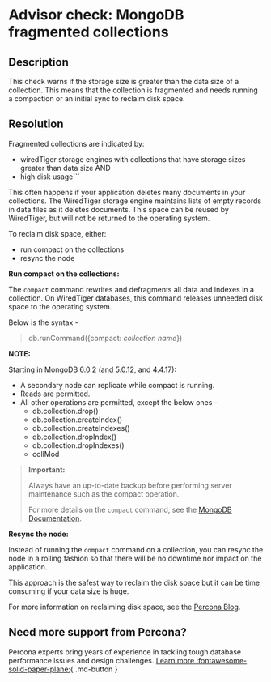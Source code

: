 # Advisor check: MongoDB fragmented collections

## Description
This check warns if the storage size is greater than the data size of a collection. This means that the collection is fragmented and needs running a compaction or an initial sync to reclaim disk space.

## Resolution

Fragmented collections are indicated by:
- wiredTiger storage engines with collections that have storage sizes greater than data size AND
- high disk usage```

This often happens if your application deletes many documents in your collections. The WiredTiger storage engine maintains lists of empty records in data files as it deletes documents. This space can be reused by WiredTiger, but will not be returned to the operating system. 

To reclaim disk space, either:

- run compact on the collections
- resync the node

**Run compact on the collections:**

The `compact` command rewrites and defragments all data and indexes in a collection. On WiredTiger databases, this command releases unneeded disk space to the operating system.

Below is the syntax -
> db.runCommand({compact: _collection name_})

**NOTE:**

  Starting in MongoDB 6.0.2 (and 5.0.12, and 4.4.17):
  
- A secondary node can replicate while compact is running.
- Reads are permitted.
- All other operations are permitted, except the below ones -
  - db.collection.drop()
  - db.collection.createIndex()
  - db.collection.createIndexes()
  - db.collection.dropIndex()
  - db.collection.dropIndexes()
  - collMod

> **Important:**
> 
>  Always have an up-to-date backup before performing server maintenance such as the compact operation.
> 
> For more details on the `compact` command, see the [MongoDB Documentation](https://www.mongodb.com/docs/manual/reference/command/compact/).

  
**Resync the node:**
  
Instead of running the `compact` command on a collection, you can resync the node in a rolling fashion so that there will be no downtime nor impact on the application.

This approach is the safest way to reclaim the disk space but it can be time consuming if your data size is huge.

For more information on reclaiming disk space, see the [Percona Blog](https://www.percona.com/blog/how-to-reclaim-disk-space-in-percona-server-for-mongodb/).


## Need more support from Percona?

Percona experts bring years of experience in tackling tough database performance issues and design challenges.
[Learn more :fontawesome-solid-paper-plane:](https://per.co.na/subscribe){ .md-button }
